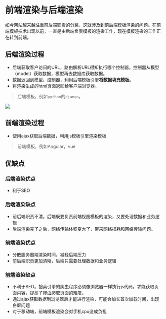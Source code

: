 # 前端渲染与后端渲染
如今网站越来越注重前后端职责的分离，这就涉及到前后端模板渲染的问题。在前端模板技术出现以前，一直是由后端负责模板的渲染工作，现在模板渲染的工作正在转到前端。

## 后端渲染过程
- 后端获取客户访问的URL，路由解析URL得知执行哪个控制器，控制器从模型（model）获取数据，模型再去数据库获取数据。
- 数据返回到模型，控制器，利用后端模板引擎**将数据填充模板**。
- 将渲染生成的html页面返回给客户端浏览器。
> 后端模板，例如`python`的`django`。

![](http://i12.tietuku.cn/2e8067457d1d0317.png)

## 前端渲染过程
- 使用ajax获取后端数据，利用js模板引擎渲染模板
> 前端模板，例如Angular，vue

## 优缺点
### 后端渲染优点
- 利于SEO

### 后端渲染缺点
- 前后端职责不清，后端既要负责前端视图模板的渲染，又要处理数据和业务逻辑
- 后端渲染完了之后，网络传输体积变大了，带来网络损耗和网络传输问题。

### 前端渲染优点
- 分散服务器端渲染时间，减轻后端压力
- 前后端职责更加清晰，后端只需要处理数据和业务逻辑

### 前端渲染缺点
- 不利于SEO。搜索引擎的爬虫程序必须像浏览器一样执行js代码，才能获取页面内容，提高了爬虫爬取页面的难度。
- 通过ajax获取数据到浏览器后才能进行渲染，可能会加长首次加载时间，出现白屏问题
- 对于移动端，前端模板渲染会对手机cpu造成负担
